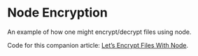 # Node Encryption

An example of how one might encrypt/decrypt files using node. 

Code for this companion article: [Let’s Encrypt Files With Node](https://medium.com/@brandonstilson/lets-encrypt-files-with-node-85037bea8c0e).

